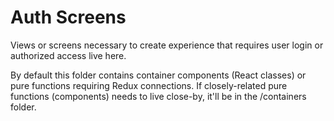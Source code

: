 # Auth Screens
Views or screens necessary to create experience that requires user login or authorized access live here.

By default this folder contains container components (React classes) or pure functions requiring Redux connections. If closely-related pure functions (components) needs to live close-by, it'll be in the /containers folder.
